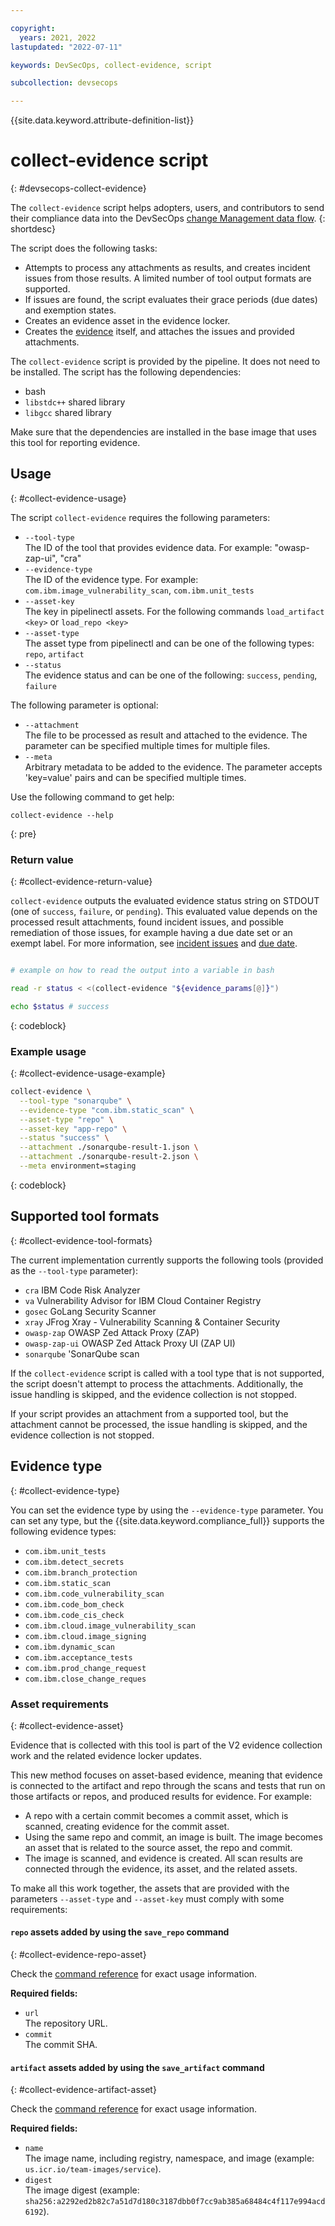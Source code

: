 ```yaml
---

copyright:
  years: 2021, 2022
lastupdated: "2022-07-11"

keywords: DevSecOps, collect-evidence, script

subcollection: devsecops

---
```


{{site.data.keyword.attribute-definition-list}}

# collect-evidence script
{: #devsecops-collect-evidence}

The `collect-evidence` script helps adopters, users, and contributors to send their compliance data into the DevSecOps [change Management data flow](/docs/devsecops?topic=devsecops-cd-devsecops-automate-changemgmt).
{: shortdesc}

The script does the following tasks:

- Attempts to process any attachments as results, and creates incident issues from those results. A limited number of tool output formats are supported.
- If issues are found, the script evaluates their grace periods (due dates) and exemption states.
- Creates an evidence asset in the evidence locker.
- Creates the [evidence](/docs/devsecops?topic=devsecops-devsecops-evidence) itself, and attaches the issues and provided attachments.

The `collect-evidence` script is provided by the pipeline. It does not need to be installed. The script has the following dependencies:

- bash
- `libstdc++` shared library
- `libgcc` shared library

Make sure that the dependencies are installed in the base image that uses this tool for reporting evidence.

## Usage
{: #collect-evidence-usage}

The script `collect-evidence` requires the following parameters:

- `--tool-type`  
   The ID of the tool that provides evidence data. For example:
   "owasp-zap-ui", "cra"
- `--evidence-type`  
   The ID of the evidence type. For example:
   `com.ibm.image_vulnerability_scan`, `com.ibm.unit_tests`
- `--asset-key`  
   The key in pipelinectl assets. For the following commands
   `load_artifact <key>` or `load_repo <key>`
- `--asset-type`  
   The asset type from pipelinectl and can be one of the following types:
   `repo`, `artifact`
- `--status`  
   The evidence status and can be one of the following:
   `success`, `pending`, `failure`

The following parameter is optional:

- `--attachment`  
   The file to be processed as result and attached to the evidence. The parameter can be specified multiple times for multiple files.
- `--meta`  
   Arbitrary metadata to be added to the evidence. The parameter accepts 'key=value' pairs and can be specified multiple times.

Use the following command to get help:

```text
collect-evidence --help
```
{: pre}

### Return value
{: #collect-evidence-return-value}

`collect-evidence` outputs the evaluated evidence status string on STDOUT (one of `success`, `failure`, or `pending`). This evaluated value depends on the processed result attachments, found incident issues, and possible remediation of those issues, for example having a due date set or an exempt label. For more information, see [incident issues](/docs/devsecops?topic=devsecops-incident-issues) and [due date](/docs/devsecops?topic=devsecops-devsecops-issues-due-date).
```bash

# example on how to read the output into a variable in bash

read -r status < <(collect-evidence "${evidence_params[@]}")

echo $status # success

```
{: codeblock}


### Example usage
{: #collect-evidence-usage-example}

```bash
collect-evidence \
  --tool-type "sonarqube" \
  --evidence-type "com.ibm.static_scan" \
  --asset-type "repo" \
  --asset-key "app-repo" \
  --status "success" \
  --attachment ./sonarqube-result-1.json \
  --attachment ./sonarqube-result-2.json \
  --meta environment=staging
```
{: codeblock}

## Supported tool formats
{: #collect-evidence-tool-formats}

The current implementation currently supports the following tools (provided as the `--tool-type` parameter):

- `cra` IBM Code Risk Analyzer
- `va` Vulnerability Advisor for IBM Cloud Container Registry
- `gosec` GoLang Security Scanner
- `xray` JFrog Xray - Vulnerability Scanning & Container Security
- `owasp-zap` OWASP Zed Attack Proxy (ZAP)
- `owasp-zap-ui` OWASP Zed Attack Proxy UI (ZAP UI)
- `sonarqube` 'SonarQube scan

If the `collect-evidence` script is called with a tool type that is not supported, the script doesn't attempt to process the attachments. Additionally, the issue handling is skipped, and the evidence collection is not stopped. 

If your script provides an attachment from a supported tool, but the attachment cannot be processed, the issue handling is skipped, and the evidence collection is not stopped.

## Evidence type
{: #collect-evidence-type}

You can set the evidence type by using the `--evidence-type` parameter. You can set any type, but the {{site.data.keyword.compliance_full}} supports the following evidence types:

- `com.ibm.unit_tests`
- `com.ibm.detect_secrets`
- `com.ibm.branch_protection`
- `com.ibm.static_scan`
- `com.ibm.code_vulnerability_scan`
- `com.ibm.code_bom_check`
- `com.ibm.code_cis_check`
- `com.ibm.cloud.image_vulnerability_scan`
- `com.ibm.cloud.image_signing`
- `com.ibm.dynamic_scan`
- `com.ibm.acceptance_tests`
- `com.ibm.prod_change_request`
- `com.ibm.close_change_reques`

### Asset requirements
{: #collect-evidence-asset}

Evidence that is collected with this tool is part of the V2 evidence collection work and the related evidence locker updates.

This new method focuses on asset-based evidence, meaning that evidence is connected to the artifact and repo through the scans and tests that run on those artifacts or repos, and produced results for evidence. For example:

- A repo with a certain commit becomes a commit asset, which is scanned, creating evidence for the commit asset.
- Using the same repo and commit, an image is built. The image becomes an asset that is related to the source asset, the repo and commit.
- The image is scanned, and evidence is created. All scan results are connected through the evidence, its asset, and the related assets.

To make all this work together, the assets that are provided with the parameters `--asset-type` and `--asset-key` must comply with some requirements:

#### `repo` assets added by using the `save_repo` command
{: #collect-evidence-repo-asset}

Check the [command reference](/docs/devsecops?topic=devsecops-devsecops-pipelinectl#save_repo) for exact usage information.

**Required fields:**

- `url`  
   The repository URL.
- `commit`  
   The commit SHA.

#### `artifact` assets added by using the `save_artifact` command
{: #collect-evidence-artifact-asset}

Check the [command reference](/docs/devsecops?topic=devsecops-devsecops-pipelinectl#save_artifact) for exact usage information.

**Required fields:**

- `name`  
   The image name, including registry, namespace, and image (example: `us.icr.io/team-images/service`).
- `digest`  
   The image digest (example: `sha256:a2292ed2b82c7a51d7d180c3187dbb0f7cc9ab385a68484c4f117e994acd6192`).
